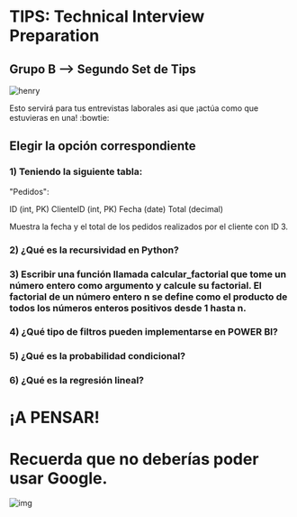 <h1>TIPS: Technical Interview Preparation</h1>
<h2>Grupo B --&gt; Segundo Set de Tips</h2>
<p><img alt="henry" src="https://blog.soyhenry.com/content/images/2021/02/HEADER-BLOG-NEGRO-01.jpg" /> </p>
<p>Esto servirá para tus entrevistas laborales asi que ¡actúa como que estuvieras en una! :bowtie: </p>
<h2>Elegir la opción correspondiente</h2>
<h3>1)  Teniendo la siguiente tabla:</h3>
<p>"Pedidos":</p>
<p>ID (int, PK)
ClienteID (int, PK)
Fecha (date)
Total (decimal)</p>
<p>Muestra la fecha y el total de los pedidos realizados por el cliente con ID 3. </p>
<h3>2)  ¿Qué es la recursividad en Python?</h3>
<h3>3)  Escribir una función llamada calcular_factorial que tome un número entero como argumento y calcule su factorial. El factorial de un número entero n se define como el producto de todos los números enteros positivos desde 1 hasta n.</h3>
<h3>4)  ¿Qué tipo de filtros pueden implementarse en POWER BI?</h3>
<h3>5)  ¿Qué es la probabilidad condicional?</h3>
<h3>6)  ¿Qué es la regresión lineal?</h3>
<h1>¡A PENSAR!</h1>
<h1>Recuerda que no deberías poder usar Google.</h1>
<p><img alt="img" src="https://camo.githubusercontent.com/dbcddd7088648e4ffbd139c31d5f0fb1b1b677650e1ebbe22293d4fd2b44b774/68747470733a2f2f6d656469612e74656e6f722e636f6d2f646f49736f48343361324541414141432f7468696e6b2d656d6f6a692e676966" /></p>